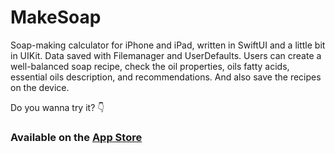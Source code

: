 # MakeSoap

Soap-making calculator for iPhone and iPad, written in SwiftUI and a little bit in UIKit. Data saved with Filemanager and UserDefaults. Users can create a well-balanced soap recipe, check the oil properties, oils fatty acids, essential oils description, and recommendations. And also save the recipes on the device.


Do you wanna try it? 👇
### Available on the [App Store](https://apps.apple.com/app/make-soap/id1627081052)
